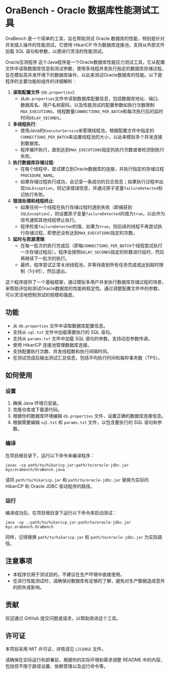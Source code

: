 # OraBench - Oracle 数据库性能测试工具

OraBench 是一个简单的工具，旨在帮助测试 Oracle 数据库的性能，特别是针对并发插入操作的性能测试。它使用 HikariCP 作为数据库连接池，支持从外部文件加载 SQL 语句和参数，以便进行灵活的性能测试。



Oracle压测程序 这个Java程序是一个Oracle数据库性能压力测试工具，它从配置文件中读取数据库信息和测试参数，使用多线程并发执行指定的数据库存储过程，旨在模拟高并发环境下的数据库操作，以此来测试Oracle数据库的性能。以下是程序的主要功能和组件的详细解析：

1. **读取配置文件** (`db.properties`):
   - 从`db.properties`文件中读取数据库配置信息，包括数据库地址、端口、数据库名、用户名和密码，以及性能测试的配置参数如执行次数限制`MAX_EXECUTIONS`、线程数量`CONNECTIONS_PER_BATCH`和每次执行后的延时时间`DELAY_SECONDS`。
2. **多线程执行**:
   - 使用Java的`ExecutorService`来管理线程池，根据配置文件中指定的`CONNECTIONS_PER_BATCH`来设置线程池的大小，以此来模拟多个并发连接到数据库。
   - 程序循环执行，直到达到`MAX_EXECUTIONS`指定的执行次数或者检测到执行失败。
3. **执行数据库存储过程**:
   - 在每个线程中，尝试建立到Oracle数据库的连接，并执行指定的存储过程`PROCEDURE_NAME`。
   - 如果存储过程执行成功，会记录一条成功的日志信息；如果执行过程中出现`SQLException`，则记录错误信息，并通过原子变量`failureDetected`标记执行失败。
4. **错误处理和线程终止**:
   - 如果任何一个线程在执行存储过程时遇到失败（即捕获到`SQLException`），则设置原子变量`failureDetected`的值为`true`，以此作为信号通知其他线程停止执行。
   - 程序检查`failureDetected`的值，如果为`true`，则后续的线程不再尝试执行存储过程，即使还没有达到`MAX_EXECUTIONS`指定的次数。
5. **延时与资源清理**:
   - 在每一批次的执行完成后（即每`CONNECTIONS_PER_BATCH`个线程尝试执行一次存储过程后），程序会按照`DELAY_SECONDS`指定的秒数进行延时，然后再继续下一批次的执行。
   - 最终，程序尝试正常关闭线程池，并等待直到所有任务完成或达到超时限制（1小时），然后退出。

这个程序提供了一个基础框架，通过模拟多用户并发执行数据库存储过程的场景，来帮助评估和测试Oracle数据库的性能和稳定性。通过调整配置文件中的参数，可以灵活地控制测试的规模和强度。



## 功能

- 从 `db.properties` 文件中读取数据库配置信息。
- 支持从 `sql.txt` 文件中加载需要执行的 SQL 语句。
- 支持从 `params.txt` 文件中加载 SQL 语句的参数，支持动态参数传递。
- 使用 HikariCP 连接池管理数据库连接。
- 支持配置执行次数、并发线程数和执行间隔时间。
- 在测试完成后输出测试汇总信息，包括平均执行时间和每秒事务数（TPS）。

## 如何使用

### 设置

1. 确保 Java 环境已安装。
2. 克隆仓库或下载源代码。
3. 根据你的数据库环境编辑 `db.properties` 文件，设置正确的数据库连接信息。
4. 根据需要编辑 `sql.txt` 和 `params.txt` 文件，以包含要执行的 SQL 语句和参数。

### 编译

在项目根目录下，运行以下命令来编译程序：

```
javac -cp path/to/hikaricp.jar:path/to/oracle-jdbc.jar myz/orabench/OraBench.java
```


请将 `path/to/hikaricp.jar` 和 `path/to/oracle-jdbc.jar` 替换为实际的 HikariCP 和 Oracle JDBC 驱动程序的路径。

### 运行

编译成功后，在项目根目录下运行以下命令来启动测试：

```
java -cp .:path/to/hikaricp.jar:path/to/oracle-jdbc.jar myz.orabench.OraBench
```


同样，记得替换 `path/to/hikaricp.jar` 和 `path/to/oracle-jdbc.jar` 为实际路径。

## 注意事项

- 本程序仅用于测试目的，不建议在生产环境中直接使用。
- 在进行性能测试时，请确保对数据库有足够的了解，避免对生产数据造成意外的损失或影响。

## 贡献

欢迎通过 GitHub 提交问题或请求，以帮助改进这个工具。

## 许可证

本项目采用 MIT 许可证，详情请见 `LICENSE` 文件。

请确保在实际运行和部署前，根据你的实际环境和需求调整 README 中的内容，包括但不限于路径设置、依赖管理以及运行命令等。
